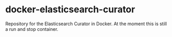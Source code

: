 # docker-elasticsearch-curator
Repository for the Elasticsearch Curator in Docker. 
At the moment this is still a run and stop container.
